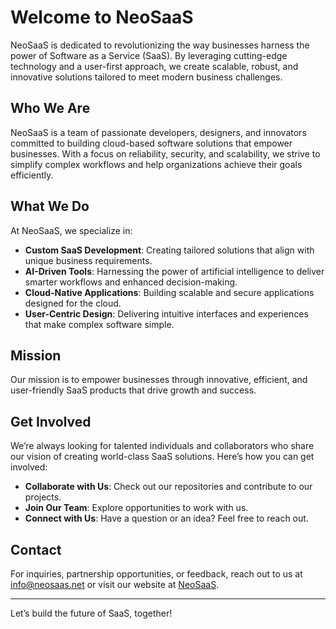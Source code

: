 # Welcome to NeoSaaS

NeoSaaS is dedicated to revolutionizing the way businesses harness the power of Software as a Service (SaaS). By leveraging cutting-edge technology and a user-first approach, we create scalable, robust, and innovative solutions tailored to meet modern business challenges.

## Who We Are

NeoSaaS is a team of passionate developers, designers, and innovators committed to building cloud-based software solutions that empower businesses. With a focus on reliability, security, and scalability, we strive to simplify complex workflows and help organizations achieve their goals efficiently.

## What We Do

At NeoSaaS, we specialize in:

- **Custom SaaS Development**: Creating tailored solutions that align with unique business requirements.
- **AI-Driven Tools**: Harnessing the power of artificial intelligence to deliver smarter workflows and enhanced decision-making.
- **Cloud-Native Applications**: Building scalable and secure applications designed for the cloud.
- **User-Centric Design**: Delivering intuitive interfaces and experiences that make complex software simple.

## Mission

Our mission is to empower businesses through innovative, efficient, and user-friendly SaaS products that drive growth and success.

## Get Involved

We’re always looking for talented individuals and collaborators who share our vision of creating world-class SaaS solutions. Here’s how you can get involved:

- **Collaborate with Us**: Check out our repositories and contribute to our projects.
- **Join Our Team**: Explore opportunities to work with us.
- **Connect with Us**: Have a question or an idea? Feel free to reach out.

## Contact

For inquiries, partnership opportunities, or feedback, reach out to us at [info@neosaas.net](mailto:info@neosaas.net) or visit our website at [NeoSaaS](https://www.neosaas.net/).

---

Let’s build the future of SaaS, together!



